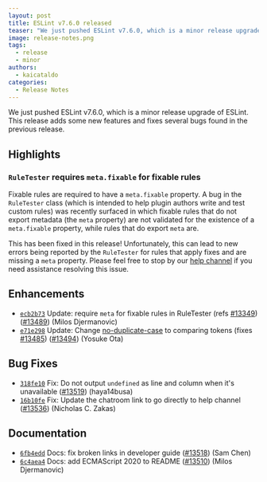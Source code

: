 ```yaml
---
layout: post
title: ESLint v7.6.0 released
teaser: "We just pushed ESLint v7.6.0, which is a minor release upgrade of ESLint. This release adds some new features and fixes several bugs found in the previous release."
image: release-notes.png
tags:
  - release
  - minor
authors:
  - kaicataldo
categories:
  - Release Notes
---
```


We just pushed ESLint v7.6.0, which is a minor release upgrade of ESLint. This release adds some new features and fixes several bugs found in the previous release.


## Highlights

### `RuleTester` requires `meta.fixable` for fixable rules

Fixable rules are required to have a `meta.fixable` property. A bug in the `RuleTester` class (which is intended to help plugin authors write and test custom rules) was recently surfaced in which fixable rules that do not export metadata (the `meta` property) are not validated for the existence of a `meta.fixable` property, while rules that do export `meta` are.

This has been fixed in this release! Unfortunately, this can lead to new errors being reported by the `RuleTester` for rules that apply fixes and are missing a `meta` property. Please feel free to stop by our [help channel](https://eslint.org/chat/help) if you need assistance resolving this issue.




## Enhancements


* [`ecb2b73`](https://github.com/eslint/eslint/commit/ecb2b7343a0d14fb57d297a16be6c1b176fb3dbf) Update: require `meta` for fixable rules in RuleTester (refs [#13349](https://github.com/eslint/eslint/issues/13349)) ([#13489](https://github.com/eslint/eslint/issues/13489)) (Milos Djermanovic)
* [`e71e298`](https://github.com/eslint/eslint/commit/e71e2980cd2e319afc70d8c859c7ffd59cf4157b) Update: Change [no-duplicate-case](/docs/rules/no-duplicate-case) to comparing tokens (fixes [#13485](https://github.com/eslint/eslint/issues/13485)) ([#13494](https://github.com/eslint/eslint/issues/13494)) (Yosuke Ota)




## Bug Fixes


* [`318fe10`](https://github.com/eslint/eslint/commit/318fe103dbf2548eee293ff456ef0b829dbe3db3) Fix: Do not output `undefined` as line and column when it's unavailable ([#13519](https://github.com/eslint/eslint/issues/13519)) (haya14busa)
* [`16b10fe`](https://github.com/eslint/eslint/commit/16b10fe8ba3c78939d5ada4a25caf2f0c9e6a058) Fix: Update the chatroom link to go directly to help channel ([#13536](https://github.com/eslint/eslint/issues/13536)) (Nicholas C. Zakas)




## Documentation


* [`6fb4edd`](https://github.com/eslint/eslint/commit/6fb4edde3b7a7ae2faf8ac956a7342fbf80865fc) Docs: fix broken links in developer guide ([#13518](https://github.com/eslint/eslint/issues/13518)) (Sam Chen)
* [`6c4aea4`](https://github.com/eslint/eslint/commit/6c4aea44fd78e1eecea5fe3c37e1921e3b1e98a6) Docs: add ECMAScript 2020 to README ([#13510](https://github.com/eslint/eslint/issues/13510)) (Milos Djermanovic)
